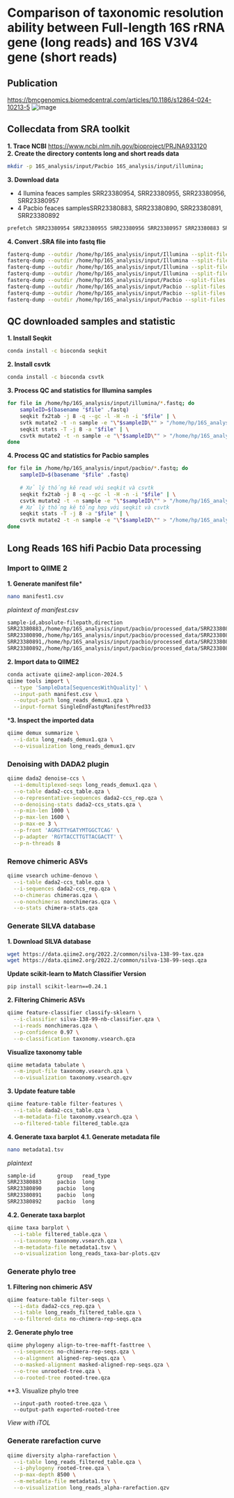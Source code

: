 # Comparison of taxonomic resolution ability between Full-length 16S rRNA gene (long reads) and 16S V3V4 gene (short reads)    
## Publication 
https://bmcgenomics.biomedcentral.com/articles/10.1186/s12864-024-10213-5
![image](https://github.com/user-attachments/assets/efb19b5b-0250-4512-a54e-826da2da901a)
## Collecdata from SRA toolkit    
**1. Trace NCBI**  https://www.ncbi.nlm.nih.gov/bioproject/PRJNA933120    
**2. Create the directory contents long and short reads data**
```bash
mkdir -p 16S_analysis/input/Pacbio 16S_analysis/input/illumina;    
```



**3. Download data**    
- 4 Ilumina feaces samples SRR23380954, SRR23380955, SRR23380956, SRR23380957    
- 4 Pacbio feaces samplesSRR23380883, SRR23380890, SRR23380891, SRR23380892
```bash
prefetch SRR23380954 SRR23380955 SRR23380956 SRR23380957 SRR23380883 SRR23380890 SRR23380891 SRR23380892
```

**4. Convert .SRA file into fastq flie**    
```bash
fasterq-dump --outdir /home/hp/16S_analysis/input/Illumina --split-files SRR23380954
fasterq-dump --outdir /home/hp/16S_analysis/input/Illumina --split-files SRR23380955
fasterq-dump --outdir /home/hp/16S_analysis/input/Illumina --split-files SRR23380956
fasterq-dump --outdir /home/hp/16S_analysis/input/Illumina --split-files SRR23380957
fasterq-dump --outdir /home/hp/16S_analysis/input/Pacbio --split-files SRR23380883
fasterq-dump --outdir /home/hp/16S_analysis/input/Pacbio --split-files SRR23380890
fasterq-dump --outdir /home/hp/16S_analysis/input/Pacbio --split-files SRR23380891
fasterq-dump --outdir /home/hp/16S_analysis/input/Pacbio --split-files SRR23380892
````

## QC downloaded samples and statistic
**1. Install Seqkit**  
```bash
conda install -c bioconda seqkit
``` 
**2. Install csvtk**    
```bash
conda install -c bioconda csvtk    
```
**3. Process QC and statistics for Illumina samples**    
```bash
for file in /home/hp/16S_analysis/input/illumina/*.fastq; do
    sampleID=$(basename "$file" .fastq)
    seqkit fx2tab -j 8 -q --gc -l -H -n -i "$file" | \
    svtk mutate2 -t -n sample -e "\"$sampleID\"" > "/home/hp/16S_analysis/fastqc/illumina/${sampleID}.seqkit.readstats.tsv"
    seqkit stats -T -j 8 -a "$file" | \
    csvtk mutate2 -t -n sample -e "\"$sampleID\"" > "/home/hp/16S_analysis/fastqc/illumina/${sampleID}.seqkit.summarystats.tsv"
done
```
**4. Process QC and statistics for Pacbio samples**   
```bash
for file in /home/hp/16S_analysis/input/pacbio/*.fastq; do
    sampleID=$(basename "$file" .fastq)
    
    # Xử lý thống kê read với seqkit và csvtk
    seqkit fx2tab -j 8 -q --gc -l -H -n -i "$file" | \
    csvtk mutate2 -t -n sample -e "\"$sampleID\"" > "/home/hp/16S_analysis/fastqc/pacbio/${sampleID}.seqkit.readstats.tsv"
    # Xử lý thống kê tổng hợp với seqkit và csvtk
    seqkit stats -T -j 8 -a "$file" | \
    csvtk mutate2 -t -n sample -e "\"$sampleID\"" > "/home/hp/16S_analysis/fastqc/pacbio/${sampleID}.seqkit.summarystats.tsv"
done
```
## Long Reads 16S hifi Pacbio Data processing   
### Import to QIIME 2
**1. Generate manifest file***
```bash
nano manifest1.csv
```
*plaintext of manifest.csv*
```bash
sample-id,absolute-filepath,direction
SRR23380883,/home/hp/16S_analysis/input/pacbio/processed_data/SRR23380883.fastq,forward
SRR23380890,/home/hp/16S_analysis/input/pacbio/processed_data/SRR23380890.fastq,forward
SRR23380891,/home/hp/16S_analysis/input/pacbio/processed_data/SRR23380891.fastq,forward
SRR23380892,/home/hp/16S_analysis/input/pacbio/processed_data/SRR23380892.fastq,forward
````

**2. Import data to QIIME2**
```bash
conda activate qiime2-amplicon-2024.5
qiime tools import \
  --type 'SampleData[SequencesWithQuality]' \
  --input-path manifest.csv \
  --output-path long_reads_demux1.qza \
  --input-format SingleEndFastqManifestPhred33
```

***3. Inspect the imported data**   
```bash
qiime demux summarize \
  --i-data long_reads_demux1.qza \
  --o-visualization long_reads_demux1.qzv
```

### Denoising with DADA2 plugin
```bash
qiime dada2 denoise-ccs \
  --i-demultiplexed-seqs long_reads_demux1.qza \
  --o-table dada2-ccs_table.qza \
  --o-representative-sequences dada2-ccs_rep.qza \
  --o-denoising-stats dada2-ccs_stats.qza \
  --p-min-len 1000 \
  --p-max-len 1600 \
  --p-max-ee 3 \
  --p-front 'AGRGTTYGATYMTGGCTCAG' \
  --p-adapter 'RGYTACCTTGTTACGACTT' \
  --p-n-threads 8
```

### Remove chimeric ASVs
```bash
qiime vsearch uchime-denovo \
  --i-table dada2-ccs_table.qza \
  --i-sequences dada2-ccs_rep.qza \
  --o-chimeras chimeras.qza \
  --o-nonchimeras nonchimeras.qza \
  --o-stats chimera-stats.qza
```

### Generate SILVA database   
**1. Download SILVA database**
```bash
wget https://data.qiime2.org/2022.2/common/silva-138-99-tax.qza
wget https://data.qiime2.org/2022.2/common/silva-138-99-seqs.qza
```

**Update scikit-learn to Match Classifier Version**
```bash
pip install scikit-learn==0.24.1
```
**2. Filtering Chimeric ASVs**
```bash
qiime feature-classifier classify-sklearn \
  --i-classifier silva-138-99-nb-classifier.qza \
  --i-reads nonchimeras.qza \
  --p-confidence 0.97 \
  --o-classification taxonomy.vsearch.qza
```

**Visualize taxonomy table**
```bash
qiime metadata tabulate \
  --m-input-file taxonomy.vsearch.qza \
  --o-visualization taxonomy.vsearch.qzv
````

**3. Update feature table**
```bash
qiime feature-table filter-features \
  --i-table dada2-ccs_table.qza \
  --m-metadata-file taxonomy.vsearch.qza \
  --o-filtered-table filtered_table.qza
```

**4. Generate taxa barplot**
**4.1. Generate metadata file**
```bash
nano metadata1.tsv
```
*plaintext*
```bash
sample-id       group   read_type
SRR23380883     pacbio  long
SRR23380890     pacbio  long
SRR23380891     pacbio  long
SRR23380892     pacbio  long
```

**4.2. Generate taxa barplot**
```bash
qiime taxa barplot \
  --i-table filtered_table.qza \
  --i-taxonomy taxonomy.vsearch.qza \
  --m-metadata-file metadata1.tsv \
  --o-visualization long_reads_taxa-bar-plots.qzv
```

### Generate phylo tree
**1. Filtering non chimeric ASV**
```bash
qiime feature-table filter-seqs \
  --i-data dada2-ccs_rep.qza \
  --i-table long_reads_filtered_table.qza \
  --o-filtered-data no-chimera-rep-seqs.qza
```

**2. Generate phylo tree**
```bash
qiime phylogeny align-to-tree-mafft-fasttree \
  --i-sequences no-chimera-rep-seqs.qza \
  --o-alignment aligned-rep-seqs.qza \
  --o-masked-alignment masked-aligned-rep-seqs.qza \
  --o-tree unrooted-tree.qza \
  --o-rooted-tree rooted-tree.qza
```

**3. Visualize phylo tree
```qiime tools export \
  --input-path rooted-tree.qza \
  --output-path exported-rooted-tree
```
*View with iTOL*


### Generate rarefaction curve
```bash
qiime diversity alpha-rarefaction \
  --i-table long_reads_filtered_table.qza \
  --i-phylogeny rooted-tree.qza \
  --p-max-depth 8500 \
  --m-metadata-file metadata1.tsv \
  --o-visualization long_reads_alpha-rarefaction.qzv
```





